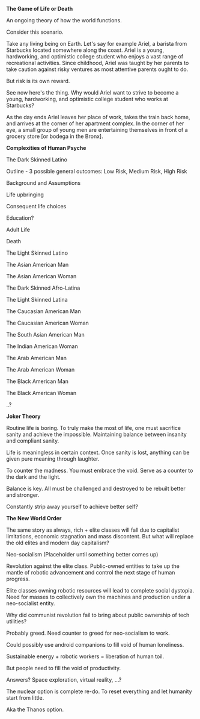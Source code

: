 **The Game of Life or Death**

An ongoing theory of how the world functions.

Consider this scenario.

Take any living being on Earth. Let's say for example Ariel, a barista from Starbucks located somewhere along the coast. Ariel is a young, hardworking, and optimistic college student who enjoys a vast range of recreational activities. Since childhood, Ariel was taught by her parents to take caution against risky ventures as most attentive parents ought to do.

But risk is its own reward.

See now here's the thing. Why would Ariel want to strive to become a young, hardworking, and optimistic college student who works at Starbucks?

As the day ends Ariel leaves her place of work, takes the train back home, and arrives at the corner of her apartment complex. In the corner of her eye, a small group of young men are entertaining themselves in front of a grocery store [or bodega in the Bronx].

**Complexities of Human Psyche**

The Dark Skinned Latino

Outline - 3 possible general outcomes: Low Risk, Medium Risk, High Risk

Background and Assumptions

Life upbringing

Consequent life choices

Education?

Adult Life

Death

The Light Skinned Latino

The Asian American Man

The Asian American Woman

The Dark Skinned Afro-Latina

The Light Skinned Latina

The Caucasian American Man

The Caucasian American Woman

The South Asian American Man

The Indian American Woman

The Arab American Man

The Arab American Woman

The Black American Man

The Black American Woman

..?

**Joker Theory**

Routine life is boring. To truly make the most of life, one must sacrifice sanity and achieve the impossible.  Maintaining balance between insanity and compliant sanity.

Life is meaningless in certain context. Once sanity is lost, anything can be given pure meaning through laughter.

To counter the madness. You must embrace the void. Serve as a counter to the dark and the light.

Balance is key. All must be challenged and destroyed to be rebuilt better and stronger.

Constantly strip away yourself to achieve better self?

**The New World Order**

The same story as always, rich + elite classes will fall due to capitalist limitations, economic stagnation and mass discontent. But what will replace the old elites and modern day capitalism?

Neo-socialism (Placeholder until something better comes up)

Revolution against the elite class. Public-owned entities to take up the mantle of robotic advancement and control the next stage of human progress. 

Elite classes owning robotic resources will lead to complete social dystopia. Need for masses to collectively own the machines and production under a neo-socialist entity. 

Why did communist revolution fail to bring about public ownership of tech utilities? 

Probably greed. Need counter to greed for neo-socialism to work.

Could possibly use android companions to fill void of human loneliness.

Sustainable energy + robotic workers = liberation of human toil.

But people need to fill the void of productivity. 

Answers? Space exploration, virtual reality, ...?

The nuclear option is complete re-do. To reset everything and let humanity start from little.

Aka the Thanos option.



































